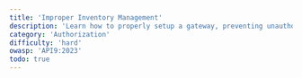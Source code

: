 ```yaml
---
title: 'Improper Inventory Management'
description: 'Learn how to properly setup a gateway, preventing unauthorized access to the underlying API.'
category: 'Authorization'
difficulty: 'hard'
owasp: 'API9:2023'
todo: true
---
```

